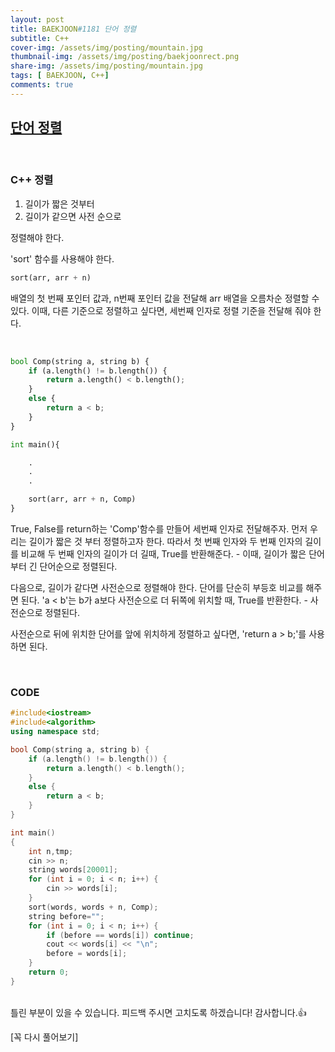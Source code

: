 ```yaml
---
layout: post
title: BAEKJOON#1181 단어 정렬
subtitle: C++
cover-img: /assets/img/posting/mountain.jpg
thumbnail-img: /assets/img/posting/baekjoonrect.png
share-img: /assets/img/posting/mountain.jpg
tags: [ BAEKJOON, C++]
comments: true
---
```


## [단어 정렬](https://www.acmicpc.net/problem/1181)

<br>

### C++ 정렬

1. 길이가 짧은 것부터
2. 길이가 같으면 사전 순으로

정렬해야 한다.

'sort' 함수를 사용해야 한다.

```python
sort(arr, arr + n)
```

배열의 첫 번째 포인터 값과, n번째 포인터 값을 전달해 arr 배열을 오름차순 정렬할 수 있다.
이때, 다른 기준으로 정렬하고 싶다면, 세번째 인자로 정렬 기준을 전달해 줘야 한다.

<br>

```python
bool Comp(string a, string b) {
	if (a.length() != b.length()) {
		return a.length() < b.length();
	}
	else {
		return a < b;
	}
}

int main(){

	.
	.
	.

	sort(arr, arr + n, Comp)
}
```

True, False를 return하는 'Comp'함수를 만들어 세번째 인자로 전달해주자.
먼저 우리는 길이가 짧은 것 부터 정렬하고자 한다.
따라서 첫 번째 인자와 두 번째 인자의 길이를 비교해 두 번째 인자의 길이가 더 길때, True를 반환해준다. - 이때, 길이가 짧은 단어부터 긴 단어순으로 정렬된다.

다음으로, 길이가 같다면 사전순으로 정렬해야 한다.
단어를 단순히 부등호 비교를 해주면 된다. 'a < b'는 b가 a보다 사전순으로 더 뒤쪽에 위치할 때, True를 반환한다. - 사전순으로 정렬된다.

사전순으로 뒤에 위치한 단어를 앞에 위치하게 정렬하고 싶다면, 'return a > b;'를 사용하면 된다. 

<br>

### CODE

```cpp
#include<iostream>
#include<algorithm>
using namespace std;

bool Comp(string a, string b) {
	if (a.length() != b.length()) {
		return a.length() < b.length();
	}
	else {
		return a < b;
	}
}

int main()
{
	int n,tmp;
	cin >> n;
	string words[20001];
	for (int i = 0; i < n; i++) {
		cin >> words[i];
	}
	sort(words, words + n, Comp);
	string before="";
	for (int i = 0; i < n; i++) {
		if (before == words[i]) continue;
		cout << words[i] << "\n";
		before = words[i];
	}
	return 0;
}
```

<br>
틀린 부분이 있을 수 있습니다. 피드백 주시면 고치도록 하겠습니다!
감사합니다.👍

[꼭 다시 풀어보기]
<br>
<br>
